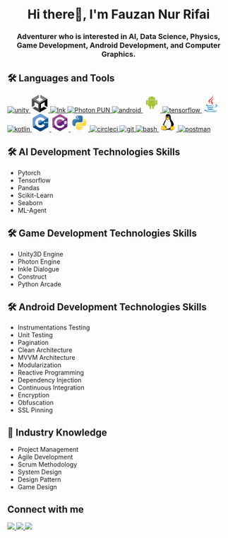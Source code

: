 <!-- **FauzanNR/FauzanNR** is a ✨ _special_ ✨ repository because its `README.md` (this file) appears on your GitHub profile. -->
<h1 align="center">Hi there👋, I'm Fauzan Nur Rifai</h1>
<h3 align="center">Adventurer who is interested in AI, Data Science, Physics, Game Development, Android Development, and Computer Graphics.</h3>


## 🛠 Languages and Tools

  <a href="https://pytorch.org/" target="_blank" rel="noreferrer"> 
    <img src="https://pytorch.org/assets/images/logo-icon.svg" alt="unity" width="40" height="40"/> 
  </a> 
  <a href="https://unity.com/" target="_blank" rel="noreferrer"> 
    <img src="https://github.com/devicons/devicon/blob/master/icons/unity/unity-original.svg" alt="unity" width="40" height="40"/> 
  </a> 
  <a href="https://www.inklestudios.com/ink/" target="_blank" rel="noreferrer"> 
    <img src="https://www.inklestudios.com/ink/img/ink-logo.png" alt="Ink" width="55" height="40"/> 
  </a> 
  <a href="https://www.photonengine.com/PUN" target="_blank" rel="noreferrer"> 
    <img src="https://www.photonengine.com/v2/img/common/nav-logo-photon.svg" alt="Photon PUN" width="80" height="45"/> 
  </a> 
   <a href="https://processing.org/" target="_blank" rel="noreferrer"> 
    <img src="https://upload.wikimedia.org/wikipedia/commons/c/cb/Processing_2021_logo.svg" alt="android" width="40" height="40"/> 
  </a> 
  <a href="https://developer.android.com" target="_blank" rel="noreferrer"> 
    <img src="https://raw.githubusercontent.com/devicons/devicon/master/icons/android/android-original-wordmark.svg" alt="android" width="40" height="40"/> 
  </a> 
  <a href="https://www.tensorflow.org" target="_blank" rel="noreferrer"> 
    <img src="https://www.vectorlogo.zone/logos/tensorflow/tensorflow-icon.svg" alt="tensorflow" width="40" height="40"/> 
  </a> 
  <a href="https://www.java.com" target="_blank" rel="noreferrer"> 
    <img src="https://raw.githubusercontent.com/devicons/devicon/master/icons/java/java-original.svg" alt="java" width="40" height="40"/> 
  </a> 
  <a href="https://kotlinlang.org" target="_blank" rel="noreferrer"> 
    <img src="https://www.vectorlogo.zone/logos/kotlinlang/kotlinlang-icon.svg" alt="kotlin" width="40" height="40"/> 
  </a> 
  <a href="https://www.w3schools.com/cpp/" target="_blank" rel="noreferrer"> 
    <img src="https://raw.githubusercontent.com/devicons/devicon/master/icons/cplusplus/cplusplus-original.svg" alt="cplusplus" width="40" height="40"/> 
  </a> 
  <a href="https://www.w3schools.com/cs/" target="_blank" rel="noreferrer"> 
    <img src="https://raw.githubusercontent.com/devicons/devicon/master/icons/csharp/csharp-original.svg" alt="csharp" width="40" height="40"/> 
  </a> 
  <a href="https://www.python.org" target="_blank" rel="noreferrer"> 
    <img src="https://raw.githubusercontent.com/devicons/devicon/master/icons/python/python-original.svg" alt="python" width="40" height="40"/> 
  </a> 
  <a href="https://circleci.com" target="_blank" rel="noreferrer"> 
    <img src="https://www.vectorlogo.zone/logos/circleci/circleci-icon.svg" alt="circleci" width="40" height="40"/> 
  </a> 
  <a href="https://git-scm.com/" target="_blank" rel="noreferrer"> 
    <img src="https://www.vectorlogo.zone/logos/git-scm/git-scm-icon.svg" alt="git" width="40" height="40"/> 
  </a> 
  <a href="https://www.gnu.org/software/bash/" target="_blank" rel="noreferrer"> 
    <img src="https://www.vectorlogo.zone/logos/gnu_bash/gnu_bash-icon.svg" alt="bash" width="40" height="40"/> 
  </a> 
  <a href="https://www.linux.org/" target="_blank" rel="noreferrer"> 
    <img src="https://raw.githubusercontent.com/devicons/devicon/master/icons/linux/linux-original.svg" alt="linux" width="40" height="40"/> 
  </a> 
  <a href="https://postman.com" target="_blank" rel="noreferrer"> 
    <img src="https://www.vectorlogo.zone/logos/getpostman/getpostman-icon.svg" alt="postman" width="40" height="40"/> 
  </a> 
</p>

## 🛠 AI Development Technologies Skills
- Pytorch
- Tensorflow
- Pandas
- Scikit-Learn
- Seaborn
- ML-Agent

## 🛠 Game Development Technologies Skills
- Unity3D Engine
- Photon Engine
- Inkle Dialogue
- Construct
- Python Arcade


## 🛠 Android Development Technologies Skills
- Instrumentations Testing
- Unit Testing
- Pagination
- Clean Architecture
- MVVM Architecture
- Modularization
- Reactive Programming
- Dependency Injection
- Continuous Integration
- Encryption
- Obfuscation
- SSL Pinning

## 📖 Industry Knowledge
- Project Management
- Agile Development
- Scrum Methodology
- System Design
- Design Pattern
- Game Design

<!-- <p>&nbsp;<img align="center" src="https://github-readme-stats.vercel.app/api?username=fauzannr&show_icons=true&locale=en" alt="fauzannr" /></p> 
<img align="left" src="https://github-readme-stats.vercel.app/api/top-langs?username=fauzannr&show_icons=true&locale=en&layout=compact" alt="fauzannr" />
-->

## Connect with me
<p>
  <a href="https://www.linkedin.com/in/fauzan-nur-rifai-047635207/" target="_blank"> 
    <img src="https://img.shields.io/badge/LinkedIn-0077B5?style=for-the-badge&logo=linkedin&logoColor=white"/> 
  </a>
  <a href="https://www.instagram.com/dartoyo_/" target="_blank"> 
    <img src="https://img.shields.io/badge/Instagram-E4405F?style=for-the-badge&logo=instagram&logoColor=white"/>
  </a>
  <a href="https://dartoyo.itch.io/" target="_blank"> 
    <img src="https://img.shields.io/badge/Itch.io-FA5C5C?style=for-the-badge&logo=itchdotio&logoColor=white"/>
  </a>

</p>

